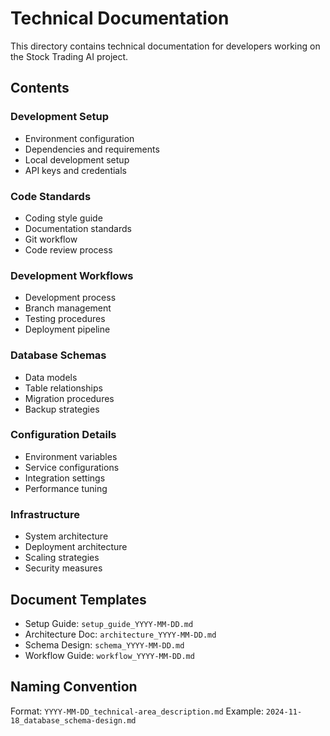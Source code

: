 # Technical Documentation

This directory contains technical documentation for developers working on the Stock Trading AI project.

## Contents

### Development Setup
- Environment configuration
- Dependencies and requirements
- Local development setup
- API keys and credentials

### Code Standards
- Coding style guide
- Documentation standards
- Git workflow
- Code review process

### Development Workflows
- Development process
- Branch management
- Testing procedures
- Deployment pipeline

### Database Schemas
- Data models
- Table relationships
- Migration procedures
- Backup strategies

### Configuration Details
- Environment variables
- Service configurations
- Integration settings
- Performance tuning

### Infrastructure
- System architecture
- Deployment architecture
- Scaling strategies
- Security measures

## Document Templates
- Setup Guide: `setup_guide_YYYY-MM-DD.md`
- Architecture Doc: `architecture_YYYY-MM-DD.md`
- Schema Design: `schema_YYYY-MM-DD.md`
- Workflow Guide: `workflow_YYYY-MM-DD.md`

## Naming Convention

Format: `YYYY-MM-DD_technical-area_description.md`
Example: `2024-11-18_database_schema-design.md`
